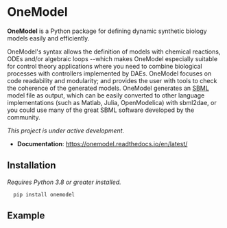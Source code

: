 # OneModel

**OneModel** is a Python package for defining dynamic synthetic biology models easily and efficiently.

OneModel's syntax allows the definition of models with chemical reactions, ODEs and/or algebraic loops --which makes OneModel especially suitable for control theory applications where you need to combine biological processes with controllers implemented by DAEs.
OneModel focuses on code readability and modularity; and provides the user with tools to check the coherence of the generated models.
OneModel generates an [SBML](http://sbml.org/) model file as output, which can be easily converted to other language implementations (such as Matlab, Julia, OpenModelica) with sbml2dae, or you could use many of the great SBML software developed by the community.

*This project is under active development.*


- **Documentation**: https://onemodel.readthedocs.io/en/latest/

## Installation

*Requires Python 3.8 or greater installed.*

```
  pip install onemodel
```

## Example


